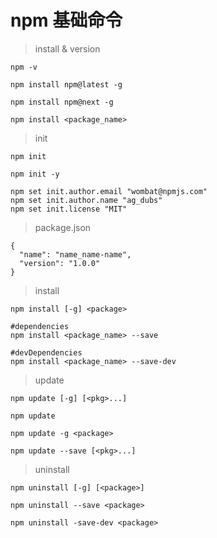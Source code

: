 # npm 基础命令

> install & version
```
npm -v

npm install npm@latest -g

npm install npm@next -g

npm install <package_name>
```
> init
```
npm init

npm init -y

npm set init.author.email "wombat@npmjs.com"
npm set init.author.name "ag_dubs"
npm set init.license "MIT"
```

> package.json
```
{
  "name": "name_name-name",
  "version": "1.0.0"
}
```

> install
```
npm install [-g] <package>
```
```
#dependencies
npm install <package_name> --save

#devDependencies
npm install <package_name> --save-dev
```

> update
```
npm update [-g] [<pkg>...]

npm update

npm update -g <package>

npm update --save [<pkg>...]
```

> uninstall
```
npm uninstall [-g] [<package>]

npm uninstall --save <package>

npm uninstall -save-dev <package>
```